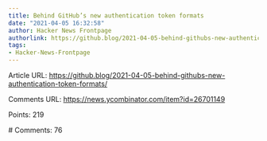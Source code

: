 ```yaml
---
title: Behind GitHub’s new authentication token formats
date: "2021-04-05 16:32:58"
author: Hacker News Frontpage
authorlink: https://github.blog/2021-04-05-behind-githubs-new-authentication-token-formats/
tags:
- Hacker-News-Frontpage
---
```


<p>Article URL: <a href="https://github.blog/2021-04-05-behind-githubs-new-authentication-token-formats/">https://github.blog/2021-04-05-behind-githubs-new-authentication-token-formats/</a></p>
<p>Comments URL: <a href="https://news.ycombinator.com/item?id=26701149">https://news.ycombinator.com/item?id=26701149</a></p>
<p>Points: 219</p>
<p># Comments: 76</p>
